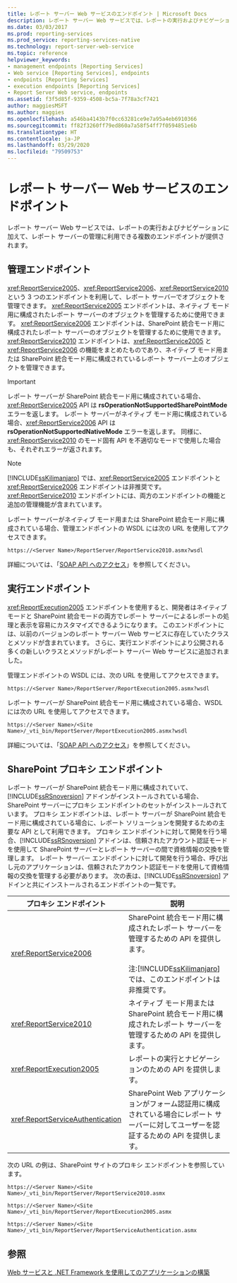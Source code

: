 ```yaml
---
title: レポート サーバー Web サービスのエンドポイント | Microsoft Docs
description: レポート サーバー Web サービスでは、レポートの実行およびナビゲーションに加えて、レポート サーバーの管理に利用できる 3 つのエンドポイントが提供されます。
ms.date: 03/03/2017
ms.prod: reporting-services
ms.prod_service: reporting-services-native
ms.technology: report-server-web-service
ms.topic: reference
helpviewer_keywords:
- management endpoints [Reporting Services]
- Web service [Reporting Services], endpoints
- endpoints [Reporting Services]
- execution endpoints [Reporting Services]
- Report Server Web service, endpoints
ms.assetid: f3f5d85f-9359-4508-bc5a-7f78a3cf7421
author: maggiesMSFT
ms.author: maggies
ms.openlocfilehash: a546ba4143b7f0cc63281ce9e7a95a4eb6910366
ms.sourcegitcommit: ff82f3260ff79ed860a7a58f54ff7f0594851e6b
ms.translationtype: HT
ms.contentlocale: ja-JP
ms.lasthandoff: 03/29/2020
ms.locfileid: "79509753"
---
```

# <a name="report-server-web-service-endpoints"></a>レポート サーバー Web サービスのエンドポイント
  レポート サーバー Web サービスでは、レポートの実行およびナビゲーションに加えて、レポート サーバーの管理に利用できる複数のエンドポイントが提供されます。  
  
## <a name="the-management-endpoints"></a>管理エンドポイント  
 <xref:ReportService2005>、<xref:ReportService2006>、<xref:ReportService2010> という 3 つのエンドポイントを利用して、レポート サーバーでオブジェクトを管理できます。 <xref:ReportService2005> エンドポイントは、ネイティブ モード用に構成されたレポート サーバーのオブジェクトを管理するために使用できます。 <xref:ReportService2006> エンドポイントは、SharePoint 統合モード用に構成されたレポート サーバーのオブジェクトを管理するために使用できます。 <xref:ReportService2010> エンドポイントは、<xref:ReportService2005> と <xref:ReportService2006> の機能をまとめたものであり、ネイティブ モード用または SharePoint 統合モード用に構成されているレポート サーバー上のオブジェクトを管理できます。  
  
> [!IMPORTANT]  
>  レポート サーバーが SharePoint 統合モード用に構成されている場合、<xref:ReportService2005> API は **rsOperationNotSupportedSharePointMode** エラーを返します。 レポート サーバーがネイティブ モード用に構成されている場合、<xref:ReportService2006> API は **rsOperationNotSupportedNativeMode** エラーを返します。 同様に、<xref:ReportService2010> のモード固有 API を不適切なモードで使用した場合も、それぞれエラーが返されます。  
  
> [!NOTE]  
>  [!INCLUDE[ssKilimanjaro](../../../includes/sskilimanjaro-md.md)] では、<xref:ReportService2005> エンドポイントと <xref:ReportService2006> エンドポイントは非推奨です。 <xref:ReportService2010> エンドポイントには、両方のエンドポイントの機能と追加の管理機能が含まれています。  
  
 レポート サーバーがネイティブ モード用または SharePoint 統合モード用に構成されている場合、管理エンドポイントの WSDL には次の URL を使用してアクセスできます。  
  
```  
https://<Server Name>/ReportServer/ReportService2010.asmx?wsdl  
```  
  
 詳細については、「[SOAP API へのアクセス](../../../reporting-services/report-server-web-service/accessing-the-soap-api.md)」を参照してください。  
  
## <a name="the-execution-endpoint"></a>実行エンドポイント  
 <xref:ReportExecution2005> エンドポイントを使用すると、開発者はネイティブ モードと SharePoint 統合モードの両方でレポート サーバーによるレポートの処理と表示を容易にカスタマイズできるようになります。 このエンドポイントには、以前のバージョンのレポート サーバー Web サービスに存在していたクラスとメソッドが含まれています。 さらに、実行エンドポイントにより公開される多くの新しいクラスとメソッドがレポート サーバー Web サービスに追加されました。  
  
 管理エンドポイントの WSDL には、次の URL を使用してアクセスできます。  
  
```  
https://<Server Name>/ReportServer/ReportExecution2005.asmx?wsdl  
```  
  
 レポート サーバーが SharePoint 統合モード用に構成されている場合、WSDL には次の URL を使用してアクセスできます。  
  
```  
https://<Server Name>/<Site Name>/_vti_bin/ReportServer/ReportExecution2005.asmx?wsdl  
```  
  
 詳細については、「[SOAP API へのアクセス](../../../reporting-services/report-server-web-service/accessing-the-soap-api.md)」を参照してください。  
  
## <a name="sharepoint-proxy-endpoints"></a>SharePoint プロキシ エンドポイント  
 レポート サーバーが SharePoint 統合モード用に構成されていて、[!INCLUDE[ssRSnoversion](../../../includes/ssrsnoversion-md.md)] アドインがインストールされている場合、SharePoint サーバーにプロキシ エンドポイントのセットがインストールされています。 プロキシ エンドポイントは、レポート サーバーが SharePoint 統合モード用に構成されている場合に、レポート ソリューションを開発するための主要な API として利用できます。 プロキシ エンドポイントに対して開発を行う場合、[!INCLUDE[ssRSnoversion](../../../includes/ssrsnoversion-md.md)] アドインは、信頼されたアカウント認証モードを使用して SharePoint サーバーとレポート サーバーの間で資格情報の交換を管理します。 レポート サーバー エンドポイントに対して開発を行う場合、呼び出し元のアプリケーションは、信頼されたアカウント認証モードを使用して資格情報の交換を管理する必要があります。 次の表は、[!INCLUDE[ssRSnoversion](../../../includes/ssrsnoversion-md.md)] アドインと共にインストールされるエンドポイントの一覧です。  
  
|プロキシ エンドポイント|説明|  
|--------------------|-----------------|  
|<xref:ReportService2006>|SharePoint 統合モード用に構成されたレポート サーバーを管理するための API を提供します。<br /><br /> 注:[!INCLUDE[ssKilimanjaro](../../../includes/sskilimanjaro-md.md)] では、このエンドポイントは非推奨です。|  
|<xref:ReportService2010>|ネイティブ モード用または SharePoint 統合モード用に構成されたレポート サーバーを管理するための API を提供します。|  
|<xref:ReportExecution2005>|レポートの実行とナビゲーションのための API を提供します。|  
|<xref:ReportServiceAuthentication>|SharePoint Web アプリケーションがフォーム認証用に構成されている場合にレポート サーバーに対してユーザーを認証するための API を提供します。|  
  
 次の URL の例は、SharePoint サイトのプロキシ エンドポイントを参照しています。  
  
```  
https://<Server Name>/<Site Name>/_vti_bin/ReportServer/ReportService2010.asmx  
```  
  
```  
https://<Server Name>/<Site Name>/_vti_bin/ReportServer/ReportExecution2005.asmx  
```  
  
```  
https://<Server Name>/<Site Name>/_vti_bin/ReportServer/ReportServiceAuthentication.asmx  
```  
  
## <a name="see-also"></a>参照  
 [Web サービスと .NET Framework を使用してのアプリケーションの構築](../../../reporting-services/report-server-web-service/net-framework/building-applications-using-the-web-service-and-the-net-framework.md)  
  
  
